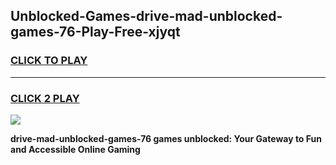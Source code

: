 
## Unblocked-Games-drive-mad-unblocked-games-76-Play-Free-xjyqt
<h3>
<a href="https://premium76.site?title=drive-mad-unblocked-games-76&ref=09A">CLICK TO PLAY</a></h3>
<hr>

<h3>
<a href="https://premium76.site?title=drive-mad-unblocked-games-76&ref=09A">CLICK 2 PLAY</a>
  
</h3>

<a href="https://premium76.site?title=drive-mad-unblocked-games-76&ref=09A"><img src="https://clearcache.store/games.png"></a>


**drive-mad-unblocked-games-76 games unblocked: Your Gateway to Fun and Accessible Online Gaming**
